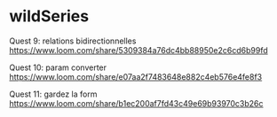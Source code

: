 # wildSeries

Quest 9: relations bidirectionnelles
https://www.loom.com/share/5309384a76dc4bb88950e2c6cd6b99fd

Quest 10: param converter
https://www.loom.com/share/e07aa2f7483648e882c4eb576e4fe8f3

Quest 11: gardez la form
https://www.loom.com/share/b1ec200af7fd43c49e69b93970c3b26c
